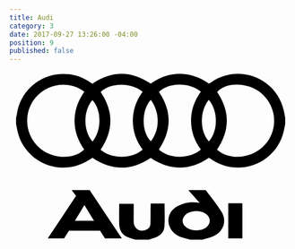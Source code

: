 ```yaml
---
title: Audi
category: 3
date: 2017-09-27 13:26:00 -04:00
position: 9
published: false
---
```


<?xml version="1.0" encoding="utf-8"?>
<!-- Generator: Adobe Illustrator 21.1.0, SVG Export Plug-In . SVG Version: 6.00 Build 0)  -->

<svg version="1.1"  xmlns="http://www.w3.org/2000/svg" xmlns:xlink="http://www.w3.org/1999/xlink" x="0px" y="0px"
	 viewBox="0 0 425 257" style="enable-background:new 0 0 425 257;" xml:space="preserve">
<g id="fXC0Yn.tif">
<path d="M415,79.3c-0.7,3.3-1.2,6.6-2,9.8c-10.6,48.4-66,71.2-107.6,44.4c-1.7-1.1-3.3-2.2-5.1-3.4c-29.2,19.7-58.3,19.8-87.7,0.1
		c-28.8,19.5-58,19.8-87.7-0.1c-1.6,1-3.4,2.2-5.3,3.4C78,160.4,22.5,137.5,12,89.1c-0.7-3.3-1.3-6.5-2-9.8c0-3.1,0-6.3,0-9.4
		c0.4-2,1-3.9,1.3-5.9c5-36.7,39.4-64.8,79-59.7C103,6,114.4,11,124.7,18.5c29.5-20,58.8-19.8,87.9-0.1c23.7-17.3,56.3-21.8,87.7,0
		c1.4-0.9,2.9-1.9,4.4-2.9c41.5-27.3,97-5.2,108.1,43.1c0.8,3.7,1.5,7.4,2.2,11.2C415,73,415,76.1,415,79.3z M312.4,117.8
		c19.5,17.2,53.7,13.5,72.4-7.7c20.1-22.8,17.5-57.5-5.7-77.3c-19.4-16.5-53.1-17.4-66.5-1.8C332.1,60.1,331.9,89,312.4,117.8z
		 M112.7,30.5c-22.3-17-54.7-13-73.2,8.7c-18.7,22.1-16.7,55.3,4.7,75c19.3,17.8,52.2,19.5,68.3,3.5C94.1,91.7,92.2,60.2,112.7,30.5
		z M200.5,117.8c-9.7-13.2-14.8-27.5-14.8-43.6c0-16.2,5.5-30.7,14.8-43.6c-20.2-16.1-51.8-12-63.1,0.5c19.5,29,19.3,57.9-0.2,86.8
		C151,131,182.4,133.2,200.5,117.8z M288.1,117.7c-9.6-12.9-14.8-27.4-14.8-43.7c0-16.2,5.6-30.6,14.8-43.6
		c-20.7-16.3-52.4-11.6-63,0.5c19.5,29,19.2,57.9-0.2,86.8C240,131.9,271.5,132.4,288.1,117.7z M125.1,105.7
		c15.8-20.1,11.8-50.6-0.3-62.5C110.8,59.1,110.8,89.5,125.1,105.7z M212.8,42.8c-15.2,16.7-13.7,49.6,0.1,62.5
		C226.6,87.4,226.6,62.2,212.8,42.8z M299.9,42.8c-15.2,19.2-12.4,49.6,0.3,62.6C314,89.9,314.4,59.5,299.9,42.8z"/>
<path d="M271.9,253.4c-4.7-1.3-9.5-2.4-14.1-4c-8-2.9-13.9-8.2-16.9-16.2c-4.3-11.4,0.2-23.5,11.5-29.9c10.3-5.8,21.4-7.6,33.9-5.3
		c-5.8-6.6-11-12.5-17-19.3c9.1,0,16.8,0,26,0c7.7,10.4,16.8,21,23.9,32.8c8.6,14.3,2.8,30.1-12.5,36.9c-5,2.2-10.6,3.4-15.9,5.1
		C284.5,253.4,278.2,253.4,271.9,253.4z M282.5,210.3c-7.7-0.1-13.7,2-17.5,5.5c-5.8,5.4-5.8,12.9,0.1,18.3c7.7,7,24.2,7.1,31.9,0.1
		c5.9-5.4,6-12.8,0.3-18.3C292.9,211.7,287.2,210.5,282.5,210.3z"/>
<path d="M189.6,253.4c-3-0.9-6-1.7-8.9-2.7c-10.4-3.7-15.3-10.3-15.5-21.2c-0.2-9.9,0-19.7,0-30.1c7.3,0,14.1,0,21.8,0
		c0,4.7,0,9.4,0,14c0,4.5-0.2,9,0,13.5c0.4,10.9,10.5,16.4,20.1,11c4.1-2.3,5.2-6,5.2-10.3c0.1-7.2,0.1-14.4,0.1-21.6
		c0-2.2,0.2-4.4,0.3-6.9c7.1,0,13.8,0,20.7,0c0,12,0.8,23.6-0.2,35.1c-0.9,10-8.7,14.6-17.6,17.4c-1.9,0.6-3.8,1.1-5.7,1.7
		C203.1,253.4,196.3,253.4,189.6,253.4z"/>
<path d="M136.4,240c-15.7,0-31.1,0-46.8,0c-2.4,3.9-4.8,7.6-7.3,11.5c-7.8,0-15.6,0-24.6,0c14.6-21.8,28.6-42.9,42.6-64
		c-2.2-2.9-4.2-5.5-6.7-8.7c9.2,0,17.6,0,27.1,0c15.7,23.5,31.8,47.7,48.5,72.7c-9.1,0-17,0-25.4,0
		C141.5,247.8,138.9,243.9,136.4,240z M98.6,224.9c9.9,0,18.8,0,28.7,0c-5-8.1-9.5-15.5-14.5-23.6
		C107.8,209.6,103.4,216.9,98.6,224.9z"/>
<path d="M350.5,251.5c-7.1,0-13.9,0-21.2,0c0-17.6,0-35,0-52.9c6.9,0,13.8,0,21.2,0C350.5,216,350.5,233.6,350.5,251.5z"/>
</g>
</svg>
